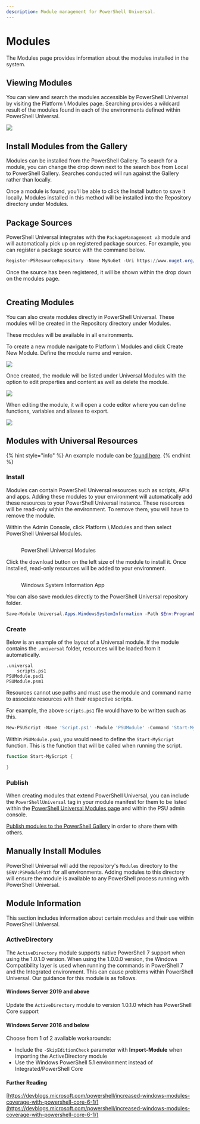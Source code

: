 ```yaml
---
description: Module management for PowerShell Universal.
---
```


# Modules

The Modules page provides information about the modules installed in the system.&#x20;

## Viewing Modules

You can view and search the modules accessible by PowerShell Universal by visiting the Platform \ Modules page. Searching provides a wildcard result of the modules found in each of the environments defined within PowerShell Universal.&#x20;

![](<../.gitbook/assets/image (265).png>)

## Install Modules from the Gallery

Modules can be installed from the PowerShell Gallery. To search for a module, you can change the drop down next to the search box from Local to PowerShell Gallery. Searches conducted will run against the Gallery rather than locally.&#x20;

Once a module is found, you'll be able to click the Install button to save it locally. Modules installed in this method will be installed into the Repository directory under Modules.&#x20;



## Package Sources

PowerShell Universal integrates with the `PackageManagement v3` module and will automatically pick up on registered package sources. For example, you can register a package source with the command below.&#x20;

```powershell
Register-PSResourceRepository -Name MyNuGet -Uri https://www.nuget.org/api/v2
```

Once the source has been registered, it will be shown within the drop down on the modules page.&#x20;

<figure><img src="../.gitbook/assets/image (152).png" alt=""><figcaption></figcaption></figure>

## Creating Modules&#x20;

You can also create modules directly in PowerShell Universal. These modules will be created in the Repository directory under Modules.&#x20;

These modules will be available in all environments.

To create a new module navigate to Platform \ Modules and click Create New Module. Define the module name and version.&#x20;

![](<../.gitbook/assets/image (319).png>)

Once created, the module will be listed under Universal Modules with the option to edit properties and content as well as delete the module.&#x20;

![](<../.gitbook/assets/image (54).png>)

When editing the module, it will open a code editor where you can define functions, variables and aliases to export.&#x20;

![](<../.gitbook/assets/image (455).png>)

## Modules with Universal Resources

{% hint style="info" %}
An example module can be [found here](https://github.com/ironmansoftware/universal-modules).
{% endhint %}

### Install

Modules can contain PowerShell Universal resources such as scripts, APIs and apps. Adding these modules to your environment will automatically add these resources to your PowerShell Universal instance. These resources will be read-only within the environment. To remove them, you will have to remove the module.&#x20;

Within the Admin Console, click Platform \ Modules and then select PowerShell Universal Modules.&#x20;

<figure><img src="../.gitbook/assets/image (110).png" alt=""><figcaption><p>PowerShell Universal Modules</p></figcaption></figure>

Click the download button on the left size of the module to install it. Once installed, read-only resources will be added to your environment.&#x20;

<figure><img src="../.gitbook/assets/image (456).png" alt=""><figcaption><p>Windows System Information App</p></figcaption></figure>

You can also save modules directly to the PowerShell Universal repository folder.&#x20;

```powershell
Save-Module Universal.Apps.WindowsSystemInformation -Path $Env:ProgramData\UniversalAutomation\Repository\Modules
```

### Create

Below is an example of the layout of a Universal module. If the module contains the `.universal` folder, resources will be loaded from it automatically.

```
.universal 
    scripts.ps1
PSUModule.psd1
PSUModule.psm1
```

Resources cannot use paths and must use the module and command name to associate resources with their respective scripts.&#x20;

For example, the above `scripts.ps1` file would have to be written such as this.&#x20;

```powershell
New-PSUScript -Name 'Script.ps1' -Module 'PSUModule' -Command 'Start-MyScript'
```

Within `PSUModule.psm1`, you would need to define the `Start-MyScript` function. This is the function that will be called when running the script.

```powershell
function Start-MyScript {

}
```

### Publish

When creating modules that extend PowerShell Universal, you can include the `PowerShellUniversal` tag in your module manifest for them to be listed within the [PowerShell Universal Modules page](https://ironmansoftware.com/powershell-universal/modules) and within the PSU admin console.&#x20;

[Publish modules to the PowerShell Gallery](https://jeffbrown.tech/how-to-publish-your-first-powershell-gallery-package/) in order to share them with others.&#x20;

## Manually Install Modules

PowerShell Universal will add the repository's `Modules` directory to the `$ENV:PSModulePath` for all environments. Adding modules to this directory will ensure the module is available to any PowerShell process running with PowerShell Universal.&#x20;

## Module Information

This section includes information about certain modules and their use within PowerShell Universal.

### ActiveDirectory

The `ActiveDirectory` module supports native PowerShell 7 support when using the 1.0.1.0 version. When using the 1.0.0.0 version, the Windows Compatibility layer is used when running the commands in PowerShell 7 and the Integrated environment. This can cause problems within PowerShell Universal. Our guidance for this module is as follows.&#x20;

#### Windows Server 2019 and above

Update the `ActiveDirectory` module to version 1.0.1.0 which has PowerShell Core support

#### Windows Server 2016 and below

Choose from 1 of 2 available workarounds:

* Include the `-SkipEditionCheck` parameter with **Import-Module** when importing the ActiveDirectory module
* Use the Windows PowerShell 5.1 environment instead of Integrated/PowerShell Core

#### Further Reading

[https://devblogs.microsoft.com/powershell/increased-windows-modules-coverage-with-powershell-core-6-1/](https://devblogs.microsoft.com/powershell/increased-windows-modules-coverage-with-powershell-core-6-1/)

